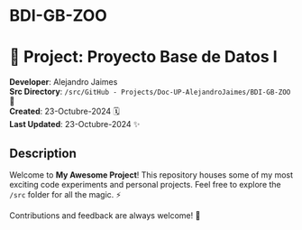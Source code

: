 # BDI-GB-ZOO
# 🚀 Project: Proyecto Base de Datos I

**Developer**: Alejandro Jaimes  
**Src Directory**: `/src/GitHub - Projects/Doc-UP-AlejandroJaimes/BDI-GB-ZOO` 📂  
**Created**: 23-Octubre-2024 🗓️  
**Last Updated**: 23-Octubre-2024 ✨  

## Description
Welcome to **My Awesome Project**! This repository houses some of my most exciting code experiments and personal projects. Feel free to explore the `/src` folder for all the magic. ⚡

Contributions and feedback are always welcome! 🙌
